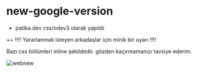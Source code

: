 # new-google-version

- patika.dev css/odev3 olarak yapıldı

++ !!!! Yararlanmak isteyen arkadaşlar için minik bir uyarı !!!! 

Bazı css bölümleri inline şekildedir. gözden kaçırmamanızı tavsiye ederim. 

![webnew](https://user-images.githubusercontent.com/96173187/159216088-0f720dbd-0046-41e1-8194-96a68669509c.png)
